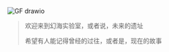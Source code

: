 ![GF drawio](https://user-images.githubusercontent.com/46920034/216808390-9fa32054-a085-4447-b48a-43c34b4ccd25.svg)


> 欢迎来到幻海实验室，或者说，未来的遗址
>
> 希望有人能记得曾经的过往，或者是，现在的故事

